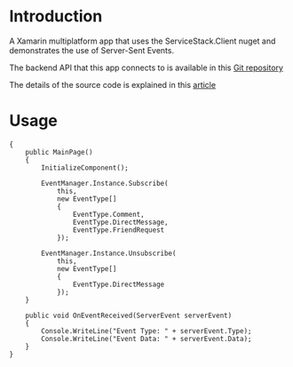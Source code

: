 # Introduction
A Xamarin multiplatform app that uses the ServiceStack.Client nuget and demonstrates the use of Server-Sent Events.

The backend API that this app connects to is available in this [Git repository](https://github.com/sahil-khanna/server-sent-event-backend)

The details of the source code is explained in this [article](https://sahil-khanna.medium.com/server-sent-events-adc149cea606)

# Usage

```public partial class MainPage : ContentPage, IServerEventObserver
{
    public MainPage()
    {
        InitializeComponent();

        EventManager.Instance.Subscribe(
            this,
            new EventType[]
            {
                EventType.Comment,
                EventType.DirectMessage,
                EventType.FriendRequest
            });

        EventManager.Instance.Unsubscribe(
            this,
            new EventType[]
            {
                EventType.DirectMessage
            });
    }

    public void OnEventReceived(ServerEvent serverEvent)
    {
        Console.WriteLine("Event Type: " + serverEvent.Type);
        Console.WriteLine("Event Data: " + serverEvent.Data);
    }
}
